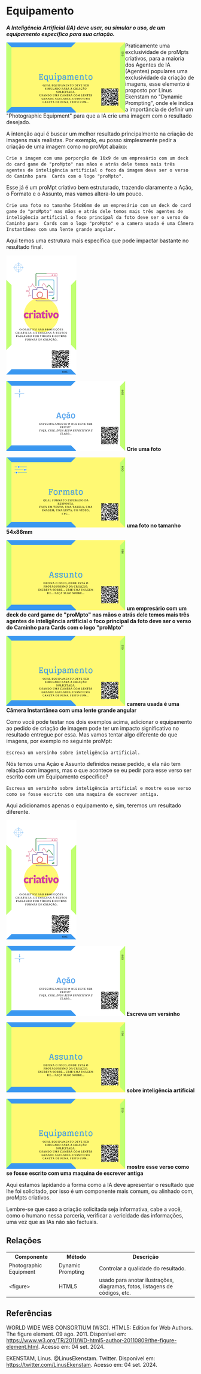 # Equipamento

***A Inteligência Artificial (IA) deve usar, ou simular o uso, de um equipamento específico para sua criação.***

[<img src="../../imagens/cards/13.png"  width="318" height="187" align="left">](../../partes-de-prompt/equipamento.md)
Praticamente uma exclusividade de proMpts criativos, para a maioria dos Agentes de IA (Agentes)  populares uma exclusividade da criação de imagens, esse elemento é proposto por Linus Ekenstam no "Dynamic Prompting", onde ele indica a importância de definir um "Photographic Equipment" para que a IA crie uma imagem com o resultado desejado.

A intenção aqui é buscar um melhor resultado principalmente na criação de imagens mais realistas. Por exemplo, eu posso simplesmente pedir a criação de uma imagem como no proMpt abaixo:

```
Crie a imagem com uma porporção de 16x9 de um empresário com um deck do card game de "proMpto" nas mãos e atrás dele temos mais três agentes de inteligência artificial o foco da imagem deve ser o verso do Caminho para  Cards com o logo "proMpto".
```

Esse já é um proMpt criativo bem estruturado, trazendo claramente a Ação, o Formato e o Assunto, mas vamos altera-lo um pouco.

```
Crie uma foto no tamanho 54x86mm de um empresário com um deck do card game de "proMpto" nas mãos e atrás dele temos mais três agentes de inteligência artificial o foco principal da foto deve ser o verso do Caminho para  Cards com o logo "proMpto" e a camera usada é uma Câmera Instantânea com uma lente grande angular.
```
Aqui temos uma estrutura mais específica que pode impactar bastante no resultado final.

[<img src="../../imagens/cards/4.png" width="187" height="318">](../../tipos-de-prompt/criativo.md)

[<img src="../../imagens/cards/7.png"  width="318" height="187">](../../partes-de-prompt/acao.md) **Crie uma foto** 

[<img src="../../imagens/cards/9.png"  width="318" height="187">](../../partes-de-prompt/controle/formato.md) **uma foto no tamanho 54x86mm**

[<img src="../../imagens/cards/12.png"  width="318" height="187">](../../partes-de-prompt/assunto.md) **um empresário com um deck do card game de "proMpto" nas mãos e atrás dele temos mais três agentes de inteligência artificial o foco principal da foto deve ser o verso do Caminho para  Cards com o logo "proMpto"**

[<img src="../../imagens/cards/13.png"  width="318" height="187">](../../partes-de-prompt/equipamento.md) **camera usada é uma Câmera Instantânea com uma lente grande angular**

Como você pode testar nos dois exemplos acima, adicionar o equipamento ao pedido de criação de imagem pode ter um impacto significativo no resultado entregue por essa. Mas vamos tentar algo diferente do que imagens, por exemplo no seguinte proMpt:

```
Escreva um versinho sobre inteligência artificial.
```

Nós temos uma Ação e Assunto definidos nesse pedido, e ela não tem relação com imagens, mas o que acontece se eu pedir para esse verso ser escrito com um Equipamento específico?

```
Escreva um versinho sobre inteligência artificial e mostre esse verso como se fosse escrito com uma maquina de escrever antiga.
```

Aqui adicionamos apenas o equipamento e, sim, teremos um resultado diferente. 

[<img src="../../imagens/cards/4.png" width="187" height="318">](../../tipos-de-prompt/criativo.md)

[<img src="../../imagens/cards/7.png"  width="318" height="187">](../../partes-de-prompt/acao.md) **Escreva um versinho** 

[<img src="../../imagens/cards/12.png"  width="318" height="187">](../../partes-de-prompt/assunto.md) **sobre inteligência artificial**

[<img src="../../imagens/cards/13.png"  width="318" height="187">](../../partes-de-prompt/equipamento.md) **mostre esse verso como se fosse escrito com uma maquina de escrever antiga**

Aqui estamos lapidando a forma como a IA deve apresentar o resultado que lhe foi solicitado, por isso é um componente mais comum, ou alinhado com, proMpts criativos.

Lembre-se que caso a criação solicitada seja informativa, cabe a você, como o humano nessa parceria, verificar a vericidade das informações, uma vez que as IAs não são factuais.

## Relações
<table>
<tr>
  <th>Componente</th>	<th>Método</th>	<th>Descrição</th>
</tr>
<tr>
  <td>Photographic Equipment</td><td>Dynamic Prompting</td><td>	Controlar a qualidade do resultado.</td>
</tr>
<tr>
  <td>&lt;figure&gt;</td><td>HTML5</td><td>	usado para anotar ilustrações, diagramas, fotos, listagens de códigos, etc.</td>
</tr>  
</table>

## Referências
WORLD WIDE WEB CONSORTIUM (W3C). HTML5: Edition for Web Authors. The figure element. 09 ago. 2011. Disponível em: https://www.w3.org/TR/2011/WD-html5-author-20110809/the-figure-element.html. Acesso em: 04 set. 2024.

EKENSTAM, Linus. @LinusEkenstam. Twitter. Disponível em: https://twitter.com/LinusEkenstam. Acesso em: 04 set. 2024.


